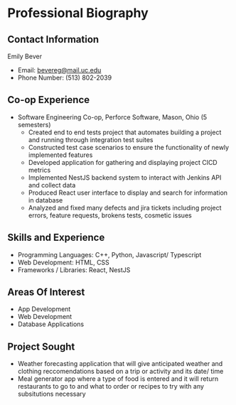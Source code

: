 # Professional Biography
## Contact Information
Emily Bever
- Email: bevereg@mail.uc.edu
- Phone Number: (513) 802-2039
## Co-op Experience
- Software Engineering Co-op, Perforce Software, Mason, Ohio (5 semesters)
  - Created end to end tests project that automates building a project and running through integration test suites
  - Constructed test case scenarios to ensure the functionality of newly implemented features
  - Developed application for gathering and displaying project CICD metrics
  - Implemented NestJS backend system to interact with Jenkins API and collect data
  - Produced React user interface to display and search for information in database
  - Analyzed and fixed many defects and jira tickets including project errors, feature requests, brokens tests, cosmetic issues
## Skills and Experience
- Programming Languages: C++, Python, Javascript/ Typescript
- Web Development: HTML, CSS
- Frameworks / Libraries: React, NestJS
## Areas Of Interest
- App Development
- Web Development  
- Database Applications
## Project Sought
- Weather forecasting application that will give anticipated weather and clothing reccomendations based on a trip or activity and its date/ time
- Meal generator app where a type of food is entered and it will return restaurants to go to and what to order or recipes to try with any subsitutions necessary